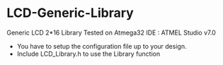 # LCD-Generic-Library
Generic LCD 2*16 Library
Tested on Atmega32
IDE : ATMEL Studio v7.0

- You have to setup the configuration file up to your design.
- Include LCD_Library.h to use the Library function
